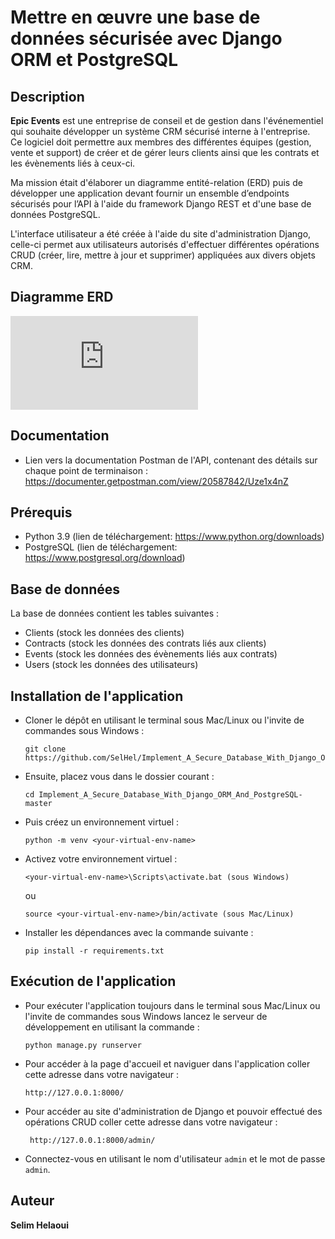 # Mettre en œuvre une base de données sécurisée avec Django ORM et PostgreSQL
## Description

**Epic Events** est une entreprise de conseil et de gestion dans l'événementiel qui souhaite développer un système CRM sécurisé interne à l'entreprise.<br>
Ce logiciel doit permettre aux membres des différentes équipes (gestion, vente et support) de créer et de gérer leurs clients ainsi que les contrats et les évènements liés à ceux-ci.

Ma mission était d'élaborer un diagramme entité-relation (ERD) puis de développer une application devant fournir un ensemble d’endpoints sécurisés pour l’API à l'aide du framework Django REST et d'une base de données PostgreSQL.<br>

L'interface utilisateur a été créée à l'aide du site d'administration Django, celle-ci permet aux utilisateurs autorisés d'effectuer différentes opérations CRUD (créer, lire, mettre à jour et supprimer) appliquées aux divers objets CRM.<br>

## Diagramme ERD
![alt tag](https://github.com/SelHel/Implement_A_Secure_Database_With_Django_ORM_And_PostgreSQL/files/9243575/Helaoui_Selim_1_ERD_072022.pdf)

## Documentation

* Lien vers la documentation Postman de l'API, contenant des détails sur chaque point de terminaison : <https://documenter.getpostman.com/view/20587842/Uze1x4nZ>

## Prérequis
* Python 3.9 (lien de téléchargement: <https://www.python.org/downloads>)
* PostgreSQL (lien de téléchargement: <https://www.postgresql.org/download>)

## Base de données

La base de données contient les tables suivantes :

* Clients (stock les données des clients)
* Contracts (stock les données des contrats liés aux clients)
* Events (stock les données des évènements liés aux contrats)
* Users (stock les données des utilisateurs)

## Installation de l'application

* Cloner le dépôt en utilisant le terminal sous Mac/Linux ou l'invite de commandes sous Windows :<br>

	```
	git clone https://github.com/SelHel/Implement_A_Secure_Database_With_Django_ORM_And_PostgreSQL.git
	```

* Ensuite, placez vous dans le dossier courant :

	```
	cd Implement_A_Secure_Database_With_Django_ORM_And_PostgreSQL-master
	```
* Puis créez un environnement virtuel :

	```
	python -m venv <your-virtual-env-name>
	```

* Activez votre environnement virtuel :

	```
	<your-virtual-env-name>\Scripts\activate.bat (sous Windows)
	```
	ou
	
	```
	source <your-virtual-env-name>/bin/activate (sous Mac/Linux)
	```

* Installer les dépendances avec la commande suivante :

	```
	pip install -r requirements.txt
	```
## Exécution de l'application
* Pour exécuter l'application toujours dans le terminal sous Mac/Linux ou l'invite de commandes sous Windows lancez le serveur de développement en utilisant la commande :

	```
	python manage.py runserver
	```

* Pour accéder à la page d'accueil et naviguer dans l'application coller cette adresse dans votre navigateur :
	
	```
	http://127.0.0.1:8000/
	```
* Pour accéder au site d'administration de Django et pouvoir effectué des opérations CRUD coller cette adresse dans votre navigateur :

	```
	 http://127.0.0.1:8000/admin/
	```
* Connectez-vous en utilisant le nom d'utilisateur `admin` et le mot de passe `admin`.

## Auteur
**Selim Helaoui**